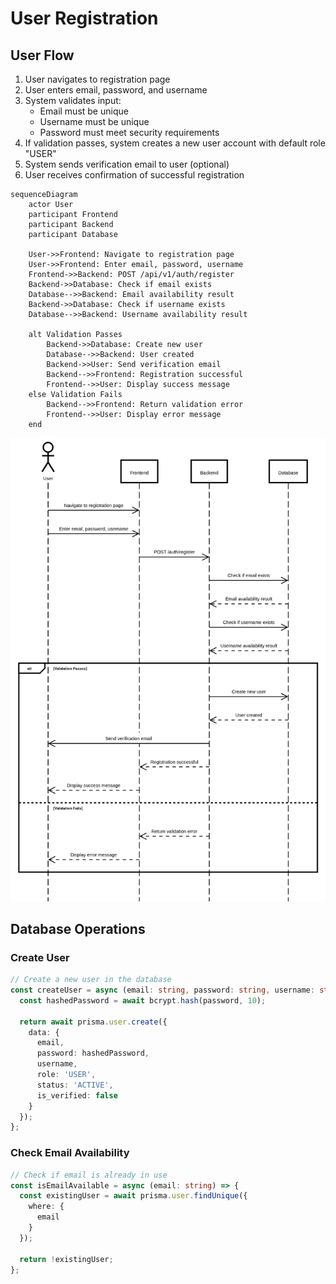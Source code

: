 # User Registration

## User Flow

1. User navigates to registration page
2. User enters email, password, and username
3. System validates input:
   - Email must be unique
   - Username must be unique
   - Password must meet security requirements
4. If validation passes, system creates a new user account with default role "USER"
5. System sends verification email to user (optional)
6. User receives confirmation of successful registration

```mermaid
sequenceDiagram
    actor User
    participant Frontend
    participant Backend
    participant Database

    User->>Frontend: Navigate to registration page
    User->>Frontend: Enter email, password, username
    Frontend->>Backend: POST /api/v1/auth/register
    Backend->>Database: Check if email exists
    Database-->>Backend: Email availability result
    Backend->>Database: Check if username exists
    Database-->>Backend: Username availability result
    
    alt Validation Passes
        Backend->>Database: Create new user
        Database-->>Backend: User created
        Backend->>User: Send verification email
        Backend-->>Frontend: Registration successful
        Frontend-->>User: Display success message
    else Validation Fails
        Backend-->>Frontend: Return validation error
        Frontend-->>User: Display error message
    end
```

![registration](./images/registration.png)

## Database Operations

### Create User

```typescript
// Create a new user in the database
const createUser = async (email: string, password: string, username: string) => {
  const hashedPassword = await bcrypt.hash(password, 10);
  
  return await prisma.user.create({
    data: {
      email,
      password: hashedPassword,
      username,
      role: 'USER',
      status: 'ACTIVE',
      is_verified: false
    }
  });
};
```

### Check Email Availability

```typescript
// Check if email is already in use
const isEmailAvailable = async (email: string) => {
  const existingUser = await prisma.user.findUnique({
    where: {
      email
    }
  });
  
  return !existingUser;
};
```
